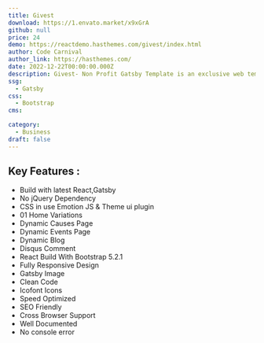 ```yaml
---
title: Givest
download: https://1.envato.market/x9xGrA
github: null
price: 24
demo: https://reactdemo.hasthemes.com/givest/index.html
author: Code Carnival
author_link: https://hasthemes.com/
date: 2022-12-22T00:00:00.000Z
description: Givest- Non Profit Gatsby Template is an exclusive web template that helps designers and web developers build a modern website for non-profit organizations.
ssg:
  - Gatsby
css:
  - Bootstrap
cms:

category:
  - Business
draft: false
---
```


## Key Features :

- Build with latest React,Gatsby
- No jQuery Dependency
- CSS in use Emotion JS & Theme ui plugin
- 01 Home Variations
- Dynamic Causes Page
- Dynamic Events Page
- Dynamic Blog
- Disqus Comment
- React Build With Bootstrap 5.2.1
- Fully Responsive Design
- Gatsby Image
- Clean Code
- Icofont Icons
- Speed Optimized
- SEO Friendly
- Cross Browser Support
- Well Documented
- No console error

